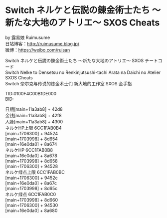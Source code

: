 # Switch ネルケと伝説の錬金術士たち ～新たな大地のアトリエ～ SXOS Cheats
by 露易娘 Ruimusume</br>
日站博客：http://ruimusume.blog.jp/</br>
微博：https://weibo.com/ruisan</br>

Switch ネルケと伝説の錬金術士たち ～新たな大地のアトリエ～ SXOS チートコード</br>
Switch Nelke to Densetsu no Renkinjutsushi-tachi Arata na Daichi no Atelier SXOS Cheats</br>
Switch 奈尔克与传说的炼金术士们 新大地的工作室 SXOS 金手指

TID:0100F4C00B1DE000</br>
BID:

日期[main+11a3ab8] + 42d8</br>
金钱[main+11a3ab8] + 42f8</br>
人脉[main+11a3ab8] + 4300</br>
ネルケHP上限 6CC1FAB0B4</br>
[main+1706300] + 94524</br>
[main+1703998] + 8d654</br>
[main+16e0da0] + 8a674</br>
ネルケHP 6CC1FAB0B8</br>
[main+16e0da0] + 8a678</br>
[main+1703998] + 8d658</br>
[main+1706300] + 94528</br>
ネルケ绿点上限 6CC1FAB0BC</br>
[main+1706300] + 9452c</br>
[main+16e0da0] + 8a67c</br>
[main+1703998] + 8d65c</br>
ネルケ绿点 6CC1FAB0C0</br>
[main+1703998] + 8d660</br>
[main+1706300] + 94530</br>
[main+16e0da0] + 8a680</br>
